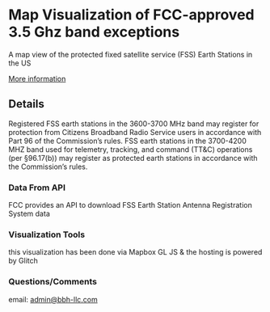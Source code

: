 Map Visualization of FCC-approved 3.5 Ghz band exceptions
=================

A map view of the protected fixed satellite service (FSS) Earth Stations in the US

[More information](https://www.fcc.gov/wireless/bureau-divisions/mobility-division/35-ghz-band-protected-fixed-satellite-service-fss-earth)


Details
------------
Registered FSS earth stations in the 3600-3700 MHz band may register for protection from Citizens Broadband Radio Service users in accordance with Part 96 of the Commission’s rules. 
FSS earth stations in the 3700-4200 MHZ band used for telemetry, tracking, and command (TT&C) operations (per §96.17(b)) may register as protected earth stations in accordance with the Commission’s rules.

### Data From API

FCC provides an API to download FSS Earth Station Antenna Registration System data

### Visualization Tools

this visualization has been done via Mapbox GL JS & the hosting is powered by Glitch

### Questions/Comments

email: admin@bbh-llc.com
